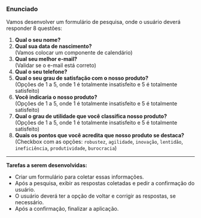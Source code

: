 ### Enunciado

Vamos desenvolver um formulário de pesquisa, onde o usuário deverá responder 8 questões:

1. **Qual o seu nome?**
2. **Qual sua data de nascimento?**  
   (Vamos colocar um componente de calendário)
3. **Qual seu melhor e-mail?**  
   (Validar se o e-mail está correto)
4. **Qual o seu telefone?**
5. **Qual o seu grau de satisfação com o nosso produto?**  
   (Opções de 1 a 5, onde 1 é totalmente insatisfeito e 5 é totalmente satisfeito)
6. **Você indicaria o nosso produto?**  
   (Opções de 1 a 5, onde 1 é totalmente insatisfeito e 5 é totalmente satisfeito)
7. **Qual o grau de utilidade que você classifica nosso produto?**  
   (Opções de 1 a 5, onde 1 é totalmente insatisfeito e 5 é totalmente satisfeito)
8. **Quais os pontos que você acredita que nosso produto se destaca?**  
   (Checkbox com as opções: `robustez`, `agilidade`, `inovação`, `lentidão`, `ineficiência`, `produtividade`, `burocracia`)

---

**Tarefas a serem desenvolvidas:**

- Criar um formulário para coletar essas informações.
- Após a pesquisa, exibir as respostas coletadas e pedir a confirmação do usuário.
- O usuário deverá ter a opção de voltar e corrigir as respostas, se necessário.
- Após a confirmação, finalizar a aplicação.
